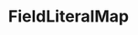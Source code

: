 ---
optionsClassName: FieldLiteralMapOptions
optionsClassFullName: MigrationTools.Tools.FieldLiteralMapOptions
configurationSamples:
- name: defaults
  order: 2
  description: 
  code: >-
    {
      "MigrationTools": {
        "Version": "16.0",
        "CommonTools": {
          "FieldMappingTool": {
            "FieldMaps": [
              {
                "FieldMapType": "FieldLiteralMap",
                "ApplyTo": [
                  "*"
                ]
              }
            ]
          }
        }
      }
    }
  sampleFor: MigrationTools.Tools.FieldLiteralMapOptions
- name: sample
  order: 1
  description: 
  code: >-
    {
      "MigrationTools": {
        "Version": "16.0",
        "CommonTools": {
          "FieldMappingTool": {
            "FieldMaps": [
              {
                "FieldMapType": "FieldLiteralMap",
                "ApplyTo": [
                  "SomeWorkItemType"
                ],
                "targetField": "Custom.SomeField",
                "value": "New field value"
              }
            ]
          }
        }
      }
    }
  sampleFor: MigrationTools.Tools.FieldLiteralMapOptions
- name: classic
  order: 3
  description: 
  code: >-
    {
      "$type": "FieldLiteralMapOptions",
      "targetField": "Custom.SomeField",
      "value": "New field value",
      "ApplyTo": [
        "*",
        "SomeWorkItemType"
      ]
    }
  sampleFor: MigrationTools.Tools.FieldLiteralMapOptions
description: Maps a literal (static) value to a target field, useful for setting constant values across all migrated work items.
className: FieldLiteralMap
typeName: FieldMaps
architecture: 
options:
- parameterName: ApplyTo
  type: List
  description: missing XML code comments
  defaultValue: missing XML code comments
- parameterName: targetField
  type: String
  description: Gets or sets the name of the target field that will be set to the specified literal value.
  defaultValue: missing XML code comments
- parameterName: value
  type: String
  description: Gets or sets the literal value that will be assigned to the target field during migration.
  defaultValue: missing XML code comments
status: missing XML code comments
processingTarget: missing XML code comments
classFile: src/MigrationTools.Clients.TfsObjectModel/Tools/FieldMappingTool/FieldMaps/FieldLiteralMap.cs
optionsClassFile: src/MigrationTools/Tools/FieldMappingTool/FieldMaps/FieldLiteralMapOptions.cs

redirectFrom:
- /Reference/FieldMaps/FieldLiteralMapOptions/
layout: reference
toc: true
permalink: /Reference/FieldMaps/FieldLiteralMap/
title: FieldLiteralMap
categories:
- FieldMaps
- 
topics:
- topic: notes
  path: /docs/Reference/FieldMaps/FieldLiteralMap-notes.md
  exists: false
  markdown: ''
- topic: introduction
  path: /docs/Reference/FieldMaps/FieldLiteralMap-introduction.md
  exists: false
  markdown: ''

---